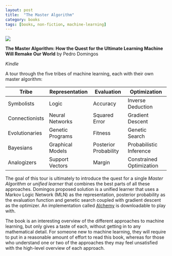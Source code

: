 ```yaml
---
layout: post
title:  "The Master Algorithm"
category: books
tags: [books, non-fiction, machine-learning]
---
```


<a target="_blank"  href="https://www.amazon.com/gp/product/0465094279/ref=as_li_tl?ie=UTF8&camp=1789&creative=9325&creativeASIN=0465094279&linkCode=as2&tag=42models-20&linkId=c5dcd800cf2450ddb9f133a3e88ff8c5"><img border="0" src="//ws-na.amazon-adsystem.com/widgets/q?_encoding=UTF8&MarketPlace=US&ASIN=0465094279&ServiceVersion=20070822&ID=AsinImage&WS=1&Format=_SL250_&tag=42models-20" ></a><img src="//ir-na.amazon-adsystem.com/e/ir?t=42models-20&l=am2&o=1&a=0465094279" width="1" height="1" border="0" alt="" style="border:none !important; margin:0px !important;" />

**The Master Algorithm: How the Quest for the Ultimate Learning Machine Will Remake Our World** by Pedro Domingos

*Kindle*

A tour through the five tribes of machine learning, each with their own master algorithm:

| Tribe          | Representation   | Evaluation            | Optimization             |
|----------------|------------------|-----------------------|--------------------------|
| Symbolists     | Logic            | Accuracy              | Inverse Deduction        |
| Connectionists | Neural Networks  | Squared Error         | Gradient Descent         |
| Evolutionaries | Genetic Programs | Fitness               | Genetic Search           |
| Bayesians      | Graphical Models | Posterior Probability | Probabilistic Inference  |
| Analogizers    | Support Vectors  | Margin                | Constrained Optimization |

The goal of this tour is ultimately to introduce the quest for a single *Master Algorithm* or *unified learner* that combines the best parts of all these approaches. Domingos proposed solution is a unified learner that uses a Markov Logic Network (MLN) as the representation, posterior probability as the evaluation function and genetic search coupled with gradient descent as the optimizer. An implementation called [Alchemy](https://alchemy.cs.washington.edu) is downloadable to play with.

The book is an interesting overview of the different approaches to machine learning, but only gives a taste of each, without getting in to any mathematical detail. For someone new to machine learning, they will require to put in a reasonable amount of effort to read this book, whereas for those who understand one or two of the approaches they may feel unsatisfied with the high-level overview of each approach.
